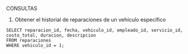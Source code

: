 CONSULTAS

1. Obtener el historial de reparaciones de un vehículo específico
   
~~~mysql
SELECT reparacion_id, fecha, vehiculo_id, empleado_id, servicio_id, costo_total, duracion, descripcion
FROM reparaciones
WHERE vehiculo_id = 1;
~~~
